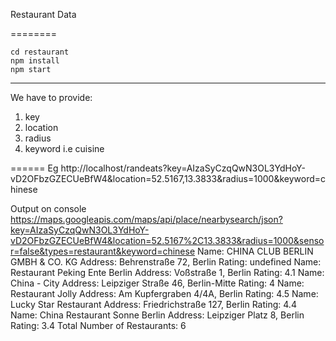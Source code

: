 Restaurant Data

========
``````
cd restaurant
npm install
npm start
````````
---------
We have to provide: 
1. key
2. location
3. radius
4. keyword i.e cuisine

======
Eg
http://localhost/randeats?key=AIzaSyCzqQwN3OL3YdHoY-vD2OFbzGZECUeBfW4&location=52.5167,13.3833&radius=1000&keyword=chinese


Output on console
https://maps.googleapis.com/maps/api/place/nearbysearch/json?key=AIzaSyCzqQwN3OL3YdHoY-vD2OFbzGZECUeBfW4&location=52.5167%2C13.3833&radius=1000&sensor=false&types=restaurant&keyword=chinese
Name:  CHINA CLUB BERLIN GMBH & CO. KG
Address:  Behrenstraße 72, Berlin
Rating:  undefined
Name:  Restaurant Peking Ente Berlin
Address:  Voßstraße 1, Berlin
Rating:  4.1
Name:  China - City
Address:  Leipziger Straße 46, Berlin-Mitte
Rating:  4
Name:  Restaurant Jolly
Address:  Am Kupfergraben 4/4A, Berlin
Rating:  4.5
Name:  Lucky Star Restaurant
Address:  Friedrichstraße 127, Berlin
Rating:  4.4
Name:  China Restaurant Sonne Berlin
Address:  Leipziger Platz 8, Berlin
Rating:  3.4
Total Number of Restaurants: 6
